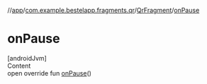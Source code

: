 //[app](../../index.md)/[com.example.bestelapp.fragments.qr](../index.md)/[QrFragment](index.md)/[onPause](on-pause.md)



# onPause  
[androidJvm]  
Content  
open override fun [onPause](on-pause.md)()  



